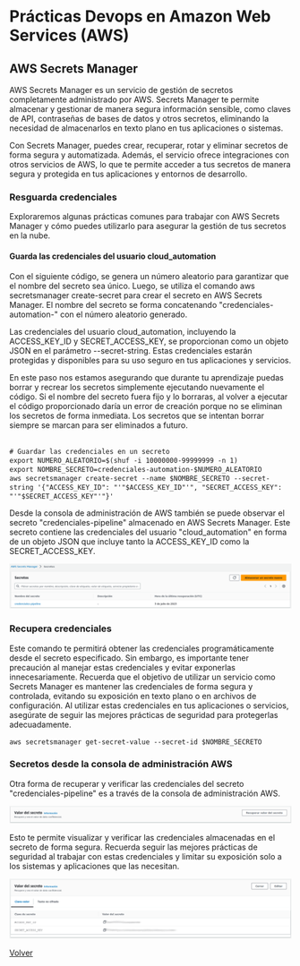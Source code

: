 # Prácticas Devops en Amazon Web Services (AWS)
## AWS Secrets Manager

AWS Secrets Manager es un servicio de gestión de secretos completamente administrado por AWS. Secrets Manager te permite almacenar y gestionar de manera segura información sensible, como claves de API, contraseñas de bases de datos y otros secretos, eliminando la necesidad de almacenarlos en texto plano en tus aplicaciones o sistemas.

Con Secrets Manager, puedes crear, recuperar, rotar y eliminar secretos de forma segura y automatizada. Además, el servicio ofrece integraciones con otros servicios de AWS, lo que te permite acceder a tus secretos de manera segura y protegida en tus aplicaciones y entornos de desarrollo.

### Resguarda credenciales

Exploraremos algunas prácticas comunes para trabajar con AWS Secrets Manager y cómo puedes utilizarlo para asegurar la gestión de tus secretos en la nube.

#### Guarda las credenciales del usuario cloud_automation

Con el siguiente código, se genera un número aleatorio para garantizar que el nombre del secreto sea único. Luego, se utiliza el comando aws secretsmanager create-secret para crear el secreto en AWS Secrets Manager. El nombre del secreto se forma concatenando "credenciales-automation-" con el número aleatorio generado.

Las credenciales del usuario cloud_automation, incluyendo la ACCESS_KEY_ID y SECRET_ACCESS_KEY, se proporcionan como un objeto JSON en el parámetro --secret-string. Estas credenciales estarán protegidas y disponibles para su uso seguro en tus aplicaciones y servicios.

En este paso nos estamos asegurando que durante tu aprendizaje puedas borrar y recrear los secretos simplemente ejecutando nuevamente el código. Si el nombre del secreto fuera fijo y lo borraras, al volver a ejecutar el código proporcionado daría un error de creación porque no se eliminan los secretos de forma inmediata. Los secretos que se intentan borrar siempre se marcan para ser eliminados a futuro.

```shell

# Guardar las credenciales en un secreto
export NUMERO_ALEATORIO=$(shuf -i 10000000-99999999 -n 1)
export NOMBRE_SECRETO=credenciales-automation-$NUMERO_ALEATORIO
aws secretsmanager create-secret --name $NOMBRE_SECRETO --secret-string '{"ACCESS_KEY_ID": "'"$ACCESS_KEY_ID"'", "SECRET_ACCESS_KEY": "'"$SECRET_ACCESS_KEY"'"}'
```

Desde la consola de administración de AWS también se puede observar el secreto "credenciales-pipeline" almacenado en AWS Secrets Manager. Este secreto contiene las credenciales del usuario "cloud_automation" en forma de un objeto JSON que incluye tanto la ACCESS_KEY_ID como la SECRET_ACCESS_KEY. 

<div align="center">
  <img src="imagenes/secreto-credenciales-pipeline.png" alt="Secreto Credenciales Pipeline">
</div>

### Recupera credenciales

Este comando te permitirá obtener las credenciales programáticamente desde el secreto especificado. Sin embargo, es importante tener precaución al manejar estas credenciales y evitar exponerlas innecesariamente. Recuerda que el objetivo de utilizar un servicio como Secrets Manager es mantener las credenciales de forma segura y controlada, evitando su exposición en texto plano o en archivos de configuración. Al utilizar estas credenciales en tus aplicaciones o servicios, asegúrate de seguir las mejores prácticas de seguridad para protegerlas adecuadamente.

```shell
aws secretsmanager get-secret-value --secret-id $NOMBRE_SECRETO
```

### Secretos desde la consola de administración AWS

Otra forma de recuperar y verificar las credenciales del secreto "credenciales-pipeline" es a través de la consola de administración AWS.

<div align="center">
  <img src="imagenes/secreto-credenciales-awsmc-recuperar.png" alt="Secreto Credenciales Pipeline AWS Management Console">
</div>


Esto te permite visualizar y verificar las credenciales almacenadas en el secreto de forma segura. Recuerda seguir las mejores prácticas de seguridad al trabajar con estas credenciales y limitar su exposición solo a los sistemas y aplicaciones que las necesitan.

<div align="center">
  <img src="imagenes/secreto-credenciales-awsmc-visible.png" alt="Secreto Credenciales Pipeline AWS Management Console">
</div>

[Volver](indice.md)